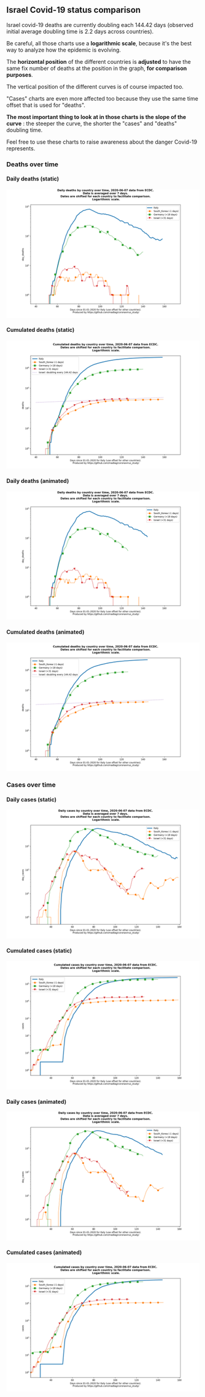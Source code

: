 ## Israel Covid-19 status comparison 

Israel covid-19 deaths are currently doubling each 144.42 days (observed initial average doubling time is 2.2 days across countries).



Be careful, all those charts use a **logarithmic scale**, because it's the best way to analyze how the epidemic is evolving.
 
The **horizontal position** of the different countries is **adjusted** to have the same fix number of deaths at the position in the graph, **for comparison purposes**.

The vertical position of the different curves is of course impacted too.

"Cases" charts are even more affected too because they use the same time offset that is used for "deaths".

**The most important thing to look at in those charts is the slope of the curve** : the steeper the curve, the shorter the "cases" and "deaths" doubling time.

Feel free to use these charts to raise awareness about the danger Covid-19 represents. 


 
### Deaths over time
 
#### Daily deaths (static)
![Israel covid-19 daily deaths static chart](https://raw.githubusercontent.com/madlag/coronavirus_study/master/notebooks/graphs/2020-06-07/countries/Israel/2020-06-07_Israel_day_deaths.png "Israel covid-19 day_deaths static chart")   
 
#### Cumulated deaths (static)
![Israel covid-19 cumulated deaths static chart](https://raw.githubusercontent.com/madlag/coronavirus_study/master/notebooks/graphs/2020-06-07/countries/Israel/2020-06-07_Israel_deaths.png "Israel covid-19 deaths static chart")   
 
#### Daily deaths (animated)
![Israel covid-19 daily deaths animated chart](https://raw.githubusercontent.com/madlag/coronavirus_study/master/notebooks/graphs/2020-06-07/countries/Israel/2020-06-07_Israel_day_deaths.gif "Israel covid-19 day_deaths animated chart")   
 
#### Cumulated deaths (animated)
![Israel covid-19 cumulated deaths animated chart](https://raw.githubusercontent.com/madlag/coronavirus_study/master/notebooks/graphs/2020-06-07/countries/Israel/2020-06-07_Israel_deaths.gif "Israel covid-19 deaths animated chart")   

 
### Cases over time
 
#### Daily cases (static)
![Israel covid-19 daily cases static chart](https://raw.githubusercontent.com/madlag/coronavirus_study/master/notebooks/graphs/2020-06-07/countries/Israel/2020-06-07_Israel_day_cases.png "Israel covid-19 day_cases static chart")   
 
#### Cumulated cases (static)
![Israel covid-19 cumulated cases static chart](https://raw.githubusercontent.com/madlag/coronavirus_study/master/notebooks/graphs/2020-06-07/countries/Israel/2020-06-07_Israel_cases.png "Israel covid-19 cases static chart")   
 
#### Daily cases (animated)
![Israel covid-19 daily cases animated chart](https://raw.githubusercontent.com/madlag/coronavirus_study/master/notebooks/graphs/2020-06-07/countries/Israel/2020-06-07_Israel_day_cases.gif "Israel covid-19 day_cases animated chart")   
 
#### Cumulated cases (animated)
![Israel covid-19 cumulated cases animated chart](https://raw.githubusercontent.com/madlag/coronavirus_study/master/notebooks/graphs/2020-06-07/countries/Israel/2020-06-07_Israel_cases.gif "Israel covid-19 cases animated chart")   

